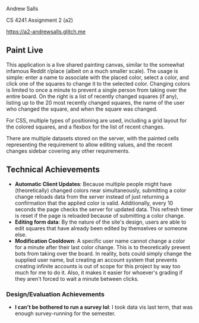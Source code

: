 Andrew Salls

CS 4241 Assignment 2 (a2)

https://a2-andrewsalls.glitch.me

## Paint Live
This application is a live shared painting canvas, similar to the somewhat infamous Reddit r/place (albeit on a much smaller scale). The usage is simple: enter a name to associate with the placed color, select a color, and click one of the squares to change it to the selected color. Changing colors is limited to once a minute to prevent a single person from taking over the entire board. On the right is a list of recently changed squares (if any), listing up to the 20 most recently changed squares, the name of the user who changed the square, and when the square was changed.

For CSS, multiple types of positioning are used, including a grid layout for the colored squares, and a flexbox for the list of recent changes.

There are multiple datasets stored on the server, with the painted cells representing the requirement to allow editing values, and the recent changes sidebar covering any other requirements.

## Technical Achievements
- **Automatic Client Updates**: Because multiple people might have (theoretically) changed colors near simultaneously, submitting a color change reloads data from the server instead of just returning a confirmation that the applied color is valid. Additionally, every 10 seconds the page checks the server for updated data. This refresh timer is reset if the page is reloaded because of submitting a color change.
- **Editing form data**: By the nature of the site's design, users are able to edit squares that have already been edited by themselves or someone else.
- **Modification Cooldown**: A specific user name cannot change a color for a minute after their last color change. This is to theoretically prevent bots from taking over the board. In reality, bots could simply change the supplied user name, but creating an account system that prevents creating infinite accounts is out of scope for this project by way too much for me to do it. Also, it makes it easier for whoever's grading if they aren't forced to wait a minute between clicks.

### Design/Evaluation Achievements
- **I can't be bothered to run a survey lol**:
I took data vis last term, that was enough survey-running for the semester. 
